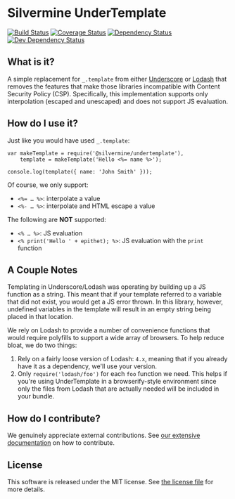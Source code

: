# Silvermine UnderTemplate

[![Build Status](https://travis-ci.org/silvermine/undertemplate.svg?branch=master)](https://travis-ci.org/silvermine/undertemplate)
[![Coverage Status](https://coveralls.io/repos/github/silvermine/undertemplate/badge.svg?branch=master)](https://coveralls.io/github/silvermine/undertemplate?branch=master)
[![Dependency Status](https://david-dm.org/silvermine/undertemplate.svg)](https://david-dm.org/silvermine/undertemplate)
[![Dev Dependency Status](https://david-dm.org/silvermine/undertemplate/dev-status.svg)](https://david-dm.org/silvermine/undertemplate#info=devDependencies&view=table)


## What is it?

A simple replacement for `_.template` from either [Underscore][utmpl] or [Lodash][ltmpl]
that removes the features that make those libraries incompatible with Content Security
Policy (CSP). Specifically, this implementation supports only interpolation (escaped and
unescaped) and does not support JS evaluation.


## How do I use it?

Just like you would have used `_.template`:

```
var makeTemplate = require('@silvermine/undertemplate'),
    template = makeTemplate('Hello <%= name %>');

console.log(template({ name: 'John Smith' }));
```

Of course, we only support:

   * `<%= … %>`: interpolate a value
   * `<%- … %>`: interpolate and HTML escape a value

The following are **NOT** supported:

   * `<% … %>`: JS evaluation
   * `<% print('Hello ' + epithet); %>`: JS evaluation with the `print` function


## A Couple Notes

Templating in Underscore/Lodash was operating by building up a JS function as a string.
This meant that if your template referred to a variable that did not exist, you would get
a JS error thrown. In this library, however, undefined variables in the template will
result in an empty string being placed in that location.

We rely on Lodash to provide a number of convenience functions that would require
polyfills to support a wide array of browsers. To help reduce bloat, we do two things:

   1. Rely on a fairly loose version of Lodash: `4.x`, meaning that if you already have it
      as a dependency, we'll use your version.
   2. Only `require('lodash/foo')` for each `foo` function we need. This helps if you're
      using UnderTemplate in a browserify-style environment since only the files from
      Lodash that are actually needed will be included in your bundle.


## How do I contribute?

We genuinely appreciate external contributions. See [our extensive
documentation][contributing] on how to contribute.


## License

This software is released under the MIT license. See [the license file](LICENSE) for more
details.

[contributing]: https://github.com/silvermine/silvermine-info#contributing
[utmpl]: http://underscorejs.org/#template
[ltmpl]: https://lodash.com/docs/#template
